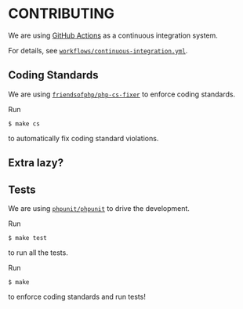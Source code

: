 # CONTRIBUTING

We are using [GitHub Actions](https://github.com/features/actions) as a continuous integration system.

For details, see [`workflows/continuous-integration.yml`](workflows/continuous-integration.yml).

## Coding Standards

We are using [`friendsofphp/php-cs-fixer`](https://github.com/FriendsOfPHP/PHP-CS-Fixer) to enforce coding standards.

Run

```
$ make cs
```

to automatically fix coding standard violations.

## Extra lazy?

## Tests

We are using [`phpunit/phpunit`](https://github.com/sebastianbergmann/phpunit) to drive the development.

Run

```
$ make test
```

to run all the tests.

Run

```
$ make
```

to enforce coding standards and run tests!
